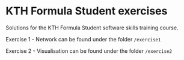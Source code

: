 # KTH Formula Student exercises

Solutions for the KTH Formula Student software skills training course. 

Exercise 1 - Network can be found under the folder `/exercise1` 

Exercise 2 - Visualisation can be found under the folder `/exercise2`